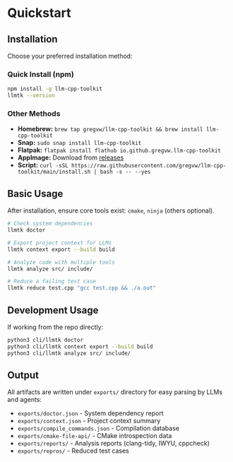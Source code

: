 # Quickstart

## Installation

Choose your preferred installation method:

### Quick Install (npm)
```bash
npm install -g llm-cpp-toolkit
llmtk --version
```

### Other Methods
- **Homebrew:** `brew tap gregvw/llm-cpp-toolkit && brew install llm-cpp-toolkit`
- **Snap:** `sudo snap install llm-cpp-toolkit`
- **Flatpak:** `flatpak install flathub io.github.gregvw.llm-cpp-toolkit`
- **AppImage:** Download from [releases](https://github.com/gregvw/llm-cpp-toolkit/releases)
- **Script:** `curl -sSL https://raw.githubusercontent.com/gregvw/llm-cpp-toolkit/main/install.sh | bash -s -- --yes`

## Basic Usage

After installation, ensure core tools exist: `cmake`, `ninja` (others optional).

```bash
# Check system dependencies
llmtk doctor

# Export project context for LLMs
llmtk context export --build build

# Analyze code with multiple tools
llmtk analyze src/ include/

# Reduce a failing test case
llmtk reduce test.cpp "gcc test.cpp && ./a.out"
```

## Development Usage

If working from the repo directly:
```bash
python3 cli/llmtk doctor
python3 cli/llmtk context export --build build
python3 cli/llmtk analyze src/ include/
```

## Output

All artifacts are written under `exports/` directory for easy parsing by LLMs and agents:
- `exports/doctor.json` - System dependency report
- `exports/context.json` - Project context summary
- `exports/compile_commands.json` - Compilation database
- `exports/cmake-file-api/` - CMake introspection data
- `exports/reports/` - Analysis reports (clang-tidy, IWYU, cppcheck)
- `exports/repros/` - Reduced test cases

